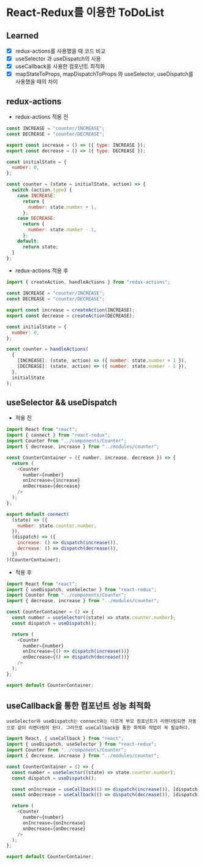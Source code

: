 # React-Redux를 이용한 ToDoList

## Learned
- [x] redux-actions를 사용했을 때 코드 비교
- [x] useSelector 과 useDispatch의 사용
- [x] useCallback을 사용한 컴포넌트 최적화
- [x] mapStateToProps, mapDispatchToProps 와 useSelector, useDispatch를 사용했을 때의 차이

## redux-actions

- redux-actions 적용 전

```javascript
const INCREASE = "counter/INCREASE";
const DECREASE = "counter/DECREASE";

export const increase = () => ({ type: INCREASE });
export const decrease = () => ({ type: DECREASE });

const initialState = {
  number: 0,
};

const counter = (state = initialState, action) => {
  switch (action.type) {
    case INCREASE:
      return {
        number: state.number + 1,
      };
    case DECREASE:
      return {
        number: state.number - 1,
      };
    default:
      return state;
  }
};
```

- redux-actions 적용 후

```javascript
import { createAction, handleActions } from "redux-actions";

const INCREASE = "counter/INCREASE";
const DECREASE = "counter/DECREASE";

export const increase = createAction(INCREASE);
export const decrease = createAction(DECREASE);

const initialState = {
  number: 0,
};

const counter = handleActions(
  {
    [INCREASE]: (state, action) => ({ number: state.number + 1 }),
    [DECREASE]: (state, action) => ({ number: state.number - 1 }),
  },
  initialState
);
```

## useSelector && useDispatch

- 적용 전

```javascript
import React from "react";
import { connect } from "react-redux";
import Counter from "../components/Counter";
import { decrease, increase } from "../modules/counter";

const CounterContainer = ({ number, increase, decrease }) => {
  return (
    <Counter
      number={number}
      onIncrease={increase}
      onDecrease={decrease}
    />
  );
};

export default connect(
  (state) => ({
    number: state.counter.number,
  }),
  (dispatch) => ({
    increase: () => dispatch(increase()),
    decrease: () => dispatch(decrease()),
  })
)(CounterContainer);
```

- 적용 후

```javascript
import React from "react";
import { useDispatch, useSelector } from "react-redux";
import Counter from "../components/Counter";
import { decrease, increase } from "../modules/counter";

const CounterContainer = () => {
  const number = useSelector((state) => state.counter.number);
  const dispatch = useDispatch();

  return (
    <Counter
      number={number}
      onIncrease={() => dispatch(increase())}
      onDecrease={() => dispatch(decrease())}
    />
  );
};

export default CounterContainer;
```

## useCallback을 통한  컴포넌트 성능 최적화

`useSelector와 useDispatch는 connect와는 다르게 부모 컴포넌트가 리렌더링되면 자동으로 같이 리렌더링이 된다. 그러므로 useCallback을 통한 최적화 작업이 꼭 필요하다.`

```javascript
import React, { useCallback } from "react";
import { useDispatch, useSelector } from "react-redux";
import Counter from "../components/Counter";
import { decrease, increase } from "../modules/counter";

const CounterContainer = () => {
  const number = useSelector((state) => state.counter.number);
  const dispatch = useDispatch();

  const onIncrease = useCallback(() => dispatch(increase()), [dispatch]);
  const onDecrease = useCallback(() => dispatch(decrease()), [dispatch]);

  return (
    <Counter
      number={number}
      onIncrease={onIncrease}
      onDecrease={onDecrease}
    />
  );
};

export default CounterContainer;
```
